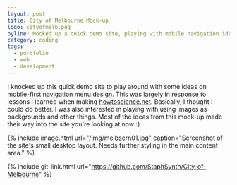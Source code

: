 ```yaml
---
layout: post
title: City of Melbourne Mock-up
logo: cityofmelb.png
byline: Mocked up a quick demo site, playing with mobile navigation ideas.
category: coding
tags:
  - portfolio
  - web
  - development
---
```


I knocked up this quick demo site to play around with some ideas on mobile-first navigation menu design. This was largely in response to lessons I learned when making [howtoscience.net](http://www.howtoscience.net). Basically, I thought I could do better. I was also interested in playing with using images as backgrounds and other things. Most of the ideas from this mock-up made their way into the site you're looking at now :)

{% include image.html url="/img/melbscrn01.jpg" caption="Screenshot of the site's small desktop layout. Needs further styling in the main content area." %}

{% include git-link.html url="https://github.com/StaphSynth/City-of-Melbourne" %}
